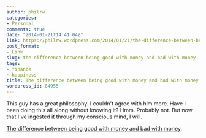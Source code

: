 ```yaml
---
author: philrw
categories:
- Personal
comments: true
date: "2014-01-21T14:41:04Z"
link: https://philrw.wordpress.com/2014/01/21/the-difference-between-being-good-with-money-and-bad-with-money/
post_format:
- Link
slug: the-difference-between-being-good-with-money-and-bad-with-money
tags:
- finance
- happiness
title: The difference between being good with money and bad with money
wordpress_id: 84955
---
```


This guy has a great philosophy. I couldn't agree with him more. Have I been doing this all along without knowing it? Hmm. Probably not. But now that I've ingested it through my conscious mind, I will.

[The difference between being good with money and bad with money](http://www.raptitude.com/2014/01/the-difference-between-being-good-with-money-and-bad-with-money/).
